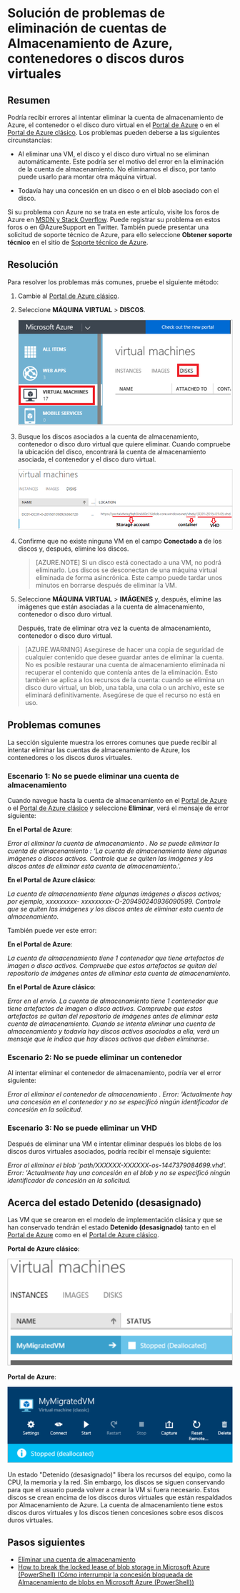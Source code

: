 <properties
	pageTitle="Solución de problemas de eliminación de cuentas de almacenamiento de Azure, contenedores o discos duros virtuales | Microsoft Azure"
	description="Solución de problemas de eliminación de cuentas de Almacenamiento de Azure, contenedores o discos duros virtuales"
	services="storage"
	documentationCenter=""
	authors="genlin"
	manager="felixwu"
	editor="tysonn"
	tags="storage"/>

<tags
	ms.service="storage"
	ms.workload="na"
	ms.tgt_pltfrm="na"
	ms.devlang="na"
	ms.topic="article"
	ms.date="09/20/2016"
	ms.author="minet;genli;robinsh"/>

# Solución de problemas de eliminación de cuentas de Almacenamiento de Azure, contenedores o discos duros virtuales

## Resumen
Podría recibir errores al intentar eliminar la cuenta de almacenamiento de Azure, el contenedor o el disco duro virtual en el [Portal de Azure](https://portal.azure.com/) o en el [Portal de Azure clásico](https://manage.windowsazure.com/). Los problemas pueden deberse a las siguientes circunstancias:

-	Al eliminar una VM, el disco y el disco duro virtual no se eliminan automáticamente. Este podría ser el motivo del error en la eliminación de la cuenta de almacenamiento. No eliminamos el disco, por tanto puede usarlo para montar otra máquina virtual.

-	Todavía hay una concesión en un disco o en el blob asociado con el disco.

Si su problema con Azure no se trata en este artículo, visite los foros de Azure en [MSDN y Stack Overflow](https://azure.microsoft.com/support/forums/). Puede registrar su problema en estos foros o en @AzureSupport en Twitter. También puede presentar una solicitud de soporte técnico de Azure, para ello seleccione **Obtener soporte técnico** en el sitio de [Soporte técnico de Azure](https://azure.microsoft.com/support/options/).

## Resolución
Para resolver los problemas más comunes, pruebe el siguiente método:

1. Cambie al [Portal de Azure clásico](https://manage.windowsazure.com/).
2. Seleccione **MÁQUINA VIRTUAL** > **DISCOS**.

	![Imagen de discos en máquinas virtuales en el Portal de Azure clásico.](./media/storage-cannot-delete-storage-account-container-vhd/VMUI.png)

3. Busque los discos asociados a la cuenta de almacenamiento, contenedor o disco duro virtual que quiere eliminar. Cuando compruebe la ubicación del disco, encontrará la cuenta de almacenamiento asociada, el contenedor y el disco duro virtual.

	![Imagen que muestra la información de ubicación de los discos en el Portal de Azure clásico](./media/storage-cannot-delete-storage-account-container-vhd/DiskLocation.png)

4. Confirme que no existe ninguna VM en el campo **Conectado a** de los discos y, después, elimine los discos.

 	> [AZURE.NOTE] Si un disco está conectado a una VM, no podrá eliminarlo. Los discos se desconectan de una máquina virtual eliminada de forma asincrónica. Este campo puede tardar unos minutos en borrarse después de eliminar la VM.

5. Seleccione **MÁQUINA VIRTUAL** > **IMÁGENES** y, después, elimine las imágenes que están asociadas a la cuenta de almacenamiento, contenedor o disco duro virtual.

	Después, trate de eliminar otra vez la cuenta de almacenamiento, contenedor o disco duro virtual.

> [AZURE.WARNING] Asegúrese de hacer una copia de seguridad de cualquier contenido que desee guardar antes de eliminar la cuenta. No es posible restaurar una cuenta de almacenamiento eliminada ni recuperar el contenido que contenía antes de la eliminación. Esto también se aplica a los recursos de la cuenta: cuando se elimina un disco duro virtual, un blob, una tabla, una cola o un archivo, este se eliminará definitivamente. Asegúrese de que el recurso no está en uso.

## Problemas comunes

La sección siguiente muestra los errores comunes que puede recibir al intentar eliminar las cuentas de almacenamiento de Azure, los contenedores o los discos duros virtuales.

### Escenario 1: No se puede eliminar una cuenta de almacenamiento

Cuando navegue hasta la cuenta de almacenamiento en el [Portal de Azure](https://portal.azure.com/) o el [Portal de Azure clásico](https://manage.windowsazure.com/) y seleccione **Eliminar**, verá el mensaje de error siguiente:

**En el Portal de Azure**:

*Error al eliminar la cuenta de almacenamiento <nombre-de-cuenta-de-almacenamiento-de-vm>. No se puede eliminar la cuenta de almacenamiento <nombre-de-cuenta-de-almacenamiento-de-vm>: 'La cuenta de almacenamiento <nombre-de-cuenta-de-almacenamiento-de-vm> tiene algunas imágenes o discos activos. Controle que se quiten las imágenes y los discos antes de eliminar esta cuenta de almacenamiento.'.*

**En el Portal de Azure clásico**:

*La cuenta de almacenamiento <nombre-de-cuenta-de-almacenamiento-de-vm> tiene algunas imágenes o discos activos; por ejemplo, xxxxxxxxx- xxxxxxxxx-O-209490240936090599. Controle que se quiten las imágenes y los discos antes de eliminar esta cuenta de almacenamiento.*

También puede ver este error:

**En el Portal de Azure**:

*La cuenta de almacenamiento <nombre-de-cuenta-de-almacenamiento> tiene 1 contenedor que tiene artefactos de imagen o disco activos. Compruebe que estos artefactos se quitan del repositorio de imágenes antes de eliminar esta cuenta de almacenamiento*.

**En el Portal de Azure clásico**:

*Error en el envío. La cuenta de almacenamiento <nombre-de-cuenta-de-almacenamiento-de-vm> tiene 1 contenedor que tiene artefactos de imagen o disco activos. Compruebe que estos artefactos se quitan del repositorio de imágenes antes de eliminar esta cuenta de almacenamiento. Cuando se intenta eliminar una cuenta de almacenamiento y todavía hay discos activos asociados a ella, verá un mensaje que le indica que hay discos activos que deben eliminarse*.

### Escenario 2: No se puede eliminar un contenedor

Al intentar eliminar el contenedor de almacenamiento, podría ver el error siguiente:

*Error al eliminar el contenedor de almacenamiento <nombre de contenedor>. Error: 'Actualmente hay una concesión en el contenedor y no se especificó ningún identificador de concesión en la solicitud*.

### Escenario 3: No se puede eliminar un VHD

Después de eliminar una VM e intentar eliminar después los blobs de los discos duros virtuales asociados, podría recibir el mensaje siguiente:

*Error al eliminar el blob 'path/XXXXXX-XXXXXX-os-1447379084699.vhd'. Error: 'Actualmente hay una concesión en el blob y no se especificó ningún identificador de concesión en la solicitud.*

## Acerca del estado Detenido (desasignado)

Las VM que se crearon en el modelo de implementación clásica y que se han conservado tendrán el estado **Detenido (desasignado)** tanto en el [Portal de Azure](https://portal.azure.com/) como en el [Portal de Azure clásico](https://manage.windowsazure.com/).

**Portal de Azure clásico**:

![Estado Detenido (desasignado) de VM en el Portal de Azure.](./media/storage-cannot-delete-storage-account-container-vhd/moreinfo2.png)


**Portal de Azure**:

![Estado Detenido (desasignado) de VM en el Portal de Azure clásico.](./media/storage-cannot-delete-storage-account-container-vhd/moreinfo1.png)

Un estado "Detenido (desasignado)" libera los recursos del equipo, como la CPU, la memoria y la red. Sin embargo, los discos se siguen conservando para que el usuario pueda volver a crear la VM si fuera necesario. Estos discos se crean encima de los discos duros virtuales que están respaldados por Almacenamiento de Azure. La cuenta de almacenamiento tiene estos discos duros virtuales y los discos tienen concesiones sobre esos discos duros virtuales.

## Pasos siguientes

- [Eliminar una cuenta de almacenamiento](storage-create-storage-account.md#delete-a-storage-account)
- [How to break the locked lease of blob storage in Microsoft Azure (PowerShell) (Cómo interrumpir la concesión bloqueada de Almacenamiento de blobs en Microsoft Azure (PowerShell))](https://gallery.technet.microsoft.com/scriptcenter/How-to-break-the-locked-c2cd6492)

<!---HONumber=AcomDC_0921_2016-->